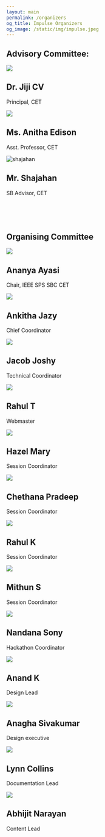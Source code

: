 ```yaml
---
layout: main
permalink: /organizers
og_title: Impulse Organizers
og_image: /static/img/impulse.jpeg
---
```


    
    
<section class="organizers-section">
    <div class="container">
        <div class="row">
            <div class="section-title padd-15">
                <h1>Advisory Committee:</h1>
            </div>
        </div>
        <div class="wrapper">
            <div class="card"><img src="/static/img/organizers/jiji-cv.jpg"/>
                <div class="info">
                <h1>Dr. Jiji CV</h1>
                <p>Principal, CET</p>
                <div class="social-links">
                    <a href="https://www.linkedin.com/in/jiji-c-v-4ab00a40"><i class="fa fa-linkedin"></i></a>
                    <a href="mailto:jijicv@cet.ac.in"><i class="fa fa-envelope"></i></a>
                </div>
                </div>
            </div>
            <div class="card"><img src="/static/img/organizers/anitha.png"/>
                <div class="info">
                    <h1>Ms. Anitha Edison </h1>
                    <p>Asst. Professor, CET</p>
                <div class="social-links">
                    <a href="https://www.linkedin.com/in/anitha-edison-40578017b"><i class="fa fa-linkedin"></i></a>
                    <a href="mailto:anithaedison@cet.ac.in"><i class="fa fa-envelope"></i></a>
                </div>
                </div>
            </div>
            <div class="card"><img src="" alt="shajahan"/>
                <div class="info">
                    <h1>Mr. Shajahan</h1>
                    <p>SB Advisor, CET</p>
                    <div class="social-links">
                        <a href=""><i class="fa fa-linkedin"></i></a>
                        <a href=""><i class="fa fa-envelope"></i></a>
                    </div>
                </div>
                </div>
        </div>
        <br><br><br>
                <div class="row">
                <div class="section-title padd-15">
                    <h1>Organising Committee</h1>
                </div>
            </div>
        <div class="wrapper">
                <div class="card"><img src="/static/img/organizers/Ananya-Ayasi.jpg"/>
                <div class="info">
                    <h1>Ananya Ayasi</h1>
                    <p>Chair, IEEE SPS SBC CET</p>
                    <div class="social-links">
                        <a href="https://www.linkedin.com/in/ananya-ayasi-0b654a166"><i class="fa fa-linkedin"></i></a>
                        <a href="mailto:ananyaayasi@cet.ac.in"><i class="fa fa-envelope"></i></a>
                    </div>
                </div>
                </div>
                <div class="card"><img src="/static/img/organizers/Ankitha-Jazy.jpg"/>
                <div class="info">
                    <h1>Ankitha Jazy</h1>
                    <p>Chief Coordinator</p>
                    <div class="social-links">
                        <a href="https://www.linkedin.com/in/ankithajazy"><i class="fa fa-linkedin"></i></a>
                        <a href="mailto:ankithajazy06@gmail.com"><i class="fa fa-envelope"></i></a>
                    </div>
                </div>
                </div>
                <div class="card"><img src="/static/img/organizers/Jacob-Joshy.jpg"/>
                <div class="info">
                    <h1>Jacob Joshy </h1>
                    <p>Technical Coordinator</p>
                    <div class="social-links">
                        <a href="https://www.linkedin.com/in/jacob-joshy-8bb5691a2"><i class="fa fa-linkedin"></i></a>
                        <a href="mailto:jacobjoshy@cet.ac.in"><i class="fa fa-envelope"></i></a>
                    </div>
                </div>
                </div>
                <div class="card"><img src="/static/img/organizers/Rahul-T.jpg"/>
                    <div class="info">
                    <h1>Rahul T</h1>
                    <p>Webmaster</p>
                    <div class="social-links">
                        <a href="https://www.linkedin.com/in/rahulmanojcet/"><i class="fa fa-linkedin"></i></a>
                        <a href="mailto:rahulmanoj@cet.ac.in"><i class="fa fa-envelope"></i></a>
                    </div>
                    </div>
                </div>
                <div class="card"><img src="/static/img/organizers/Hazel-mary.jpg"/>
                    <div class="info">
                    <h1>Hazel Mary</h1>
                    <p>Session Coordinator</p>
                    <div class="social-links">
                        <a href="https://www.linkedin.com/in/hazel-mary-0146781b3"><i class="fa fa-linkedin"></i></a>
                        <a href="mailto:hazelmary@cet.ac.in"><i class="fa fa-envelope"></i></a>
                    </div>
                    </div>
                </div>
                <div class="card"><img src="/static/img/organizers/Chethana-Pradeep.jpg"/>
                    <div class="info">
                        <h1>Chethana Pradeep </h1>
                        <p>Session Coordinator</p>
                        <div class="social-links">
                            <a href="https://www.linkedin.com/in/chethana-pradeep-7a3b781bb"><i class="fa fa-linkedin"></i></a>
                            <a href="mailto:chethanapradeep@cet.ac.in"><i class="fa fa-envelope"></i></a>
                        </div>
                    </div>
                </div>
                    <div class="card"><img src="/static/img/organizers/Rahul-k.jpg"/>
                    <div class="info">
                        <h1>Rahul K</h1>
                        <p>Session Coordinator</p>
                        <div class="social-links">
                            <a href="https://www.linkedin.com/in/rahul-k-8299061a9"><i class="fa fa-linkedin"></i></a>
                            <a href="mailto:rahulk25012002@gmail.com"><i class="fa fa-envelope"></i></a>
                        </div>
                    </div>
                    </div>
                    <div class="card"><img src="/static/img/organizers/Mithun-S.jpeg"/>
                    <div class="info">
                        <h1>Mithun S</h1>
                        <p>Session Coordinator</p>
                        <div class="social-links">
                            <a href="https://www.linkedin.com/in/mithun-pillai-9a0964205"><i class="fa fa-linkedin"></i></a>
                            <a href="mailto:mithunpillai007@gmail.com"><i class="fa fa-envelope"></i></a>
                        </div>
                    </div>
                    </div>
                    <div class="card"><img src="/static/img/organizers/Nandana-Sony.jpg"/>
                    <div class="info">
                        <h1>Nandana Sony</h1>
                        <p>Hackathon Coordinator</p>
                        <div class="social-links">
                            <a href="https://www.linkedin.com/in/nandana-sony-9705541b9/"><i class="fa fa-linkedin"></i></a>
                            <a href="mailto:nandana@cet.ac.in"><i class="fa fa-envelope"></i></a>
                        </div>
                    </div>
                    </div>
                    <div class="card"><img src="/static/img/organizers/Anand-K.jpg"/>
                    <div class="info">
                        <h1>Anand K</h1>
                        <p>Design Lead</p>
                        <div class="social-links">
                            <a href="https://www.linkedin.com/in/anand-k-8a78561a9"><i class="fa fa-linkedin"></i></a>
                            <a href="mailto:tve19ec017@cet.ac.in"><i class="fa fa-envelope"></i></a>
                        </div>
                    </div>
                    </div>
                    <div class="card"><img src="/static/img/organizers/Anagha-Sivakumar.jpeg"/>
                    <div class="info">
                        <h1>Anagha Sivakumar</h1>
                        <p>Design executive</p>
                        <div class="social-links">
                            <a href="https://www.linkedin.com/in/anagha-sivakumar-0711651aa"><i class="fa fa-linkedin"></i></a>
                            <a href="mailto:tve19ee025@cet.ac.in"><i class="fa fa-envelope"></i></a>
                        </div>
                    </div>
                    </div>
                    <div class="card"><img src="/static/img/organizers/Lynn-Collins.jpg"/>
                    <div class="info">
                        <h1>Lynn Collins</h1>
                        <p>Documentation Lead</p>
                        <div class="social-links">
                            <a href="https://www.linkedin.com/in/lynn-collins-9370321b0"><i class="fa fa-linkedin"></i></a>
                            <a href="mailto:lynn00collins7@gmail.com"><i class="fa fa-envelope"></i></a>
                        </div>
                    </div>
                    </div>
                    <div class="card"><img src="/static/img/organizers/Abhijit-Narayan-S.jpg"/>
                    <div class="info">
                        <h1>Abhijit Narayan</h1>
                        <p>Content Lead</p>
                        <div class="social-links">
                            <a href="https://www.linkedin.com/in/abhijit-narayan-a009391a9"><i class="fa fa-linkedin"></i></a>
                            <a href="mailto:TVE19AE001@cet.ac.in"><i class="fa fa-envelope"></i></a>
                        </div>
                    </div>
                    </div>
        </div>
    </div>
</section>
